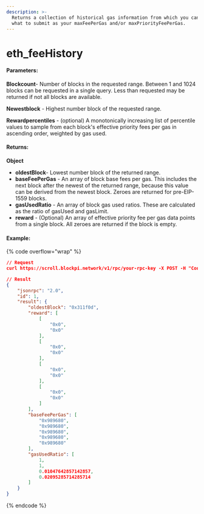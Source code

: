 ```yaml
---
description: >-
  Returns a collection of historical gas information from which you can decide
  what to submit as your maxFeePerGas and/or maxPriorityFeePerGas.
---
```


# eth\_feeHistory

#### **Parameters:**

**Blockcount**- Number of blocks in the requested range. Between 1 and 1024 blocks can be requested in a single query. Less than requested may be returned if not all blocks are available.

**Newestblock** - Highest number block of the requested range.

**Rewardpercentiles** - (optional) A monotonically increasing list of percentile values to sample from each block's effective priority fees per gas in ascending order, weighted by gas used.

#### **Returns:**

**Object**

* **oldestBlock**- Lowest number block of the returned range.
* **baseFeePerGas** - An array of block base fees per gas. This includes the next block after the newest of the returned range, because this value can be derived from the newest block. Zeroes are returned for pre-EIP-1559 blocks.
* **gasUsedRatio** - An array of block gas used ratios. These are calculated as the ratio of gasUsed and gasLimit.
* **reward** - (Optional) An array of effective priority fee per gas data points from a single block. All zeroes are returned if the block is empty.

#### Example:

{% code overflow="wrap" %}
```json
// Request
curl https://scroll.blockpi.network/v1/rpc/your-rpc-key -X POST -H "Content-Type: application/json" --data '{"method":"eth_feeHistory","params":[4,"latest",[25,75]],"id":1,"jsonrpc":"2.0"}'

// Result
{
    "jsonrpc": "2.0",
    "id": 1,
    "result": {
        "oldestBlock": "0x311f0d",
        "reward": [
            [
                "0x0",
                "0x0"
            ],
            [
                "0x0",
                "0x0"
            ],
            [
                "0x0",
                "0x0"
            ],
            [
                "0x0",
                "0x0"
            ]
        ],
        "baseFeePerGas": [
            "0x989680",
            "0x989680",
            "0x989680",
            "0x989680",
            "0x989680"
        ],
        "gasUsedRatio": [
            1,
            1,
            0.01047642857142857,
            0.02095285714285714
        ]
    }
}
```
{% endcode %}

